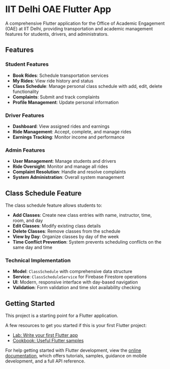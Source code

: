 # IIT Delhi OAE Flutter App

A comprehensive Flutter application for the Office of Academic Engagement (OAE) at IIT Delhi, providing transportation and academic management features for students, drivers, and administrators.

## Features

### Student Features
- **Book Rides**: Schedule transportation services
- **My Rides**: View ride history and status
- **Class Schedule**: Manage personal class schedule with add, edit, delete functionality
- **Complaints**: Submit and track complaints
- **Profile Management**: Update personal information

### Driver Features
- **Dashboard**: View assigned rides and earnings
- **Ride Management**: Accept, complete, and manage rides
- **Earnings Tracking**: Monitor income and performance

### Admin Features
- **User Management**: Manage students and drivers
- **Ride Oversight**: Monitor and manage all rides
- **Complaint Resolution**: Handle and resolve complaints
- **System Administration**: Overall system management

## Class Schedule Feature

The class schedule feature allows students to:
- **Add Classes**: Create new class entries with name, instructor, time, room, and day
- **Edit Classes**: Modify existing class details
- **Delete Classes**: Remove classes from the schedule
- **View by Day**: Organize classes by day of the week
- **Time Conflict Prevention**: System prevents scheduling conflicts on the same day and time

### Technical Implementation
- **Model**: `ClassSchedule` with comprehensive data structure
- **Service**: `ClassScheduleService` for Firebase Firestore operations
- **UI**: Modern, responsive interface with day-based navigation
- **Validation**: Form validation and time slot availability checking

## Getting Started

This project is a starting point for a Flutter application.

A few resources to get you started if this is your first Flutter project:

- [Lab: Write your first Flutter app](https://docs.flutter.dev/get-started/codelab)
- [Cookbook: Useful Flutter samples](https://docs.flutter.dev/cookbook)

For help getting started with Flutter development, view the
[online documentation](https://docs.flutter.dev/), which offers tutorials,
samples, guidance on mobile development, and a full API reference.
